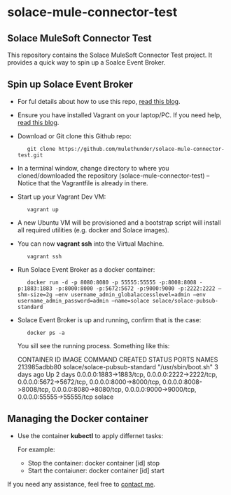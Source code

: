 # solace-mule-connector-test
Solace MuleSoft Connector Test
------

This repository contains the Solace MuleSoft Connector Test project. It provides a quick way to spin up a Soalce Event Broker. 

Spin up Solace Event Broker
------

   - For ful details about how to use this repo, [read this blog](https://mulethunder.blog/2021/01/11/teaching-how-to-use-the-solace-mulesoft-connector/).  
   - Ensure you have installed Vagrant on your laptop/PC. If you need help, [read this blog](https://mulethunder.blog/2021/01/08/teaching-how-to-use-vagrant-to-simplify-building-local-dev-and-test-environments/). 

   - Download or Git clone this Github repo: 

			git clone https://github.com/mulethunder/solace-mule-connector-test.git

   - In a terminal window, change directory to where you cloned/downloaded the repository (solace-mule-connector-test) – Notice that the Vagrantfile is already in there.

   - Start up your Vagrant Dev VM:

	        vagrant up

   - A new Ubuntu VM will be provisioned and a bootstrap script will install all required utilities (e.g. docker and Solace images).
    
   - You can now **vagrant ssh** into the Virtual Machine.

            vagrant ssh

   - Run Solace Event Broker as a docker container:

            docker run -d -p 8080:8080 -p 55555:55555 -p:8008:8008 -p:1883:1883 -p:8000:8000 -p:5672:5672 -p:9000:9000 -p:2222:2222 –shm-size=2g –env username_admin_globalaccesslevel=admin –env username_admin_password=admin –name=solace solace/solace-pubsub-standard


   - Solace Event Broker is up and running, confirm that is the case:

            docker ps -a
    
        You sill see the running process. Something like this:

        CONTAINER ID   IMAGE                           COMMAND               CREATED      STATUS      PORTS                                                                                                                                                                                              NAMES
213985adbb80   solace/solace-pubsub-standard   "/usr/sbin/boot.sh"   3 days ago   Up 2 days   0.0.0.0:1883->1883/tcp, 0.0.0.0:2222->2222/tcp, 0.0.0.0:5672->5672/tcp, 0.0.0.0:8000->8000/tcp, 0.0.0.0:8008->8008/tcp, 0.0.0.0:8080->8080/tcp, 0.0.0.0:9000->9000/tcp, 0.0.0.0:55555->55555/tcp   solace


Managing the Docker container
------

   - Use the container **kubectl** to apply differnet tasks:

        For example:

        - Stop the container:
            docker container [id] stop
        - Start the contaiuner:
            docker container [id] start

If you need any assistance, feel free to [contact me](https://www.linkedin.com/in/citurria/).